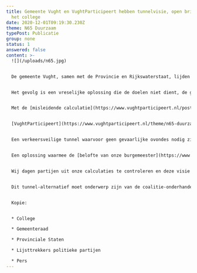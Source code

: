```yaml
---
title: Gemeente Vught en VughtParticipeert hebben tunnelvisie, open brief aan
  het college
date: 2020-12-01T09:19:30.230Z
theme: N65 Duurzaam
typePost: Publicatie
group: none
status: 1
answered: false
content: >-
  ![](/uploads/n65.jpg)


  De gemeente Vught, samen met de Provincie en Rijkswaterstaat, lijden al jaren aan tunnelvisie. Zij weigeren links en rechts te kijken naar oplossingen die in het belang zijn van de gehele samenleving. De tunnelvariant werd vele jaren geleden afgewezen, op basis van toen heersende meningen en beperkingen. Beperkingen waaraan tot op de dag van vandaag wordt vastgehouden. 


  Het gevolg is een vreselijke oplossing die de doelen niet dient, de gemeente een fortuin gaat kosten en voor de Provincie en Rijkswaterstaat direct na de oplevering een hoofdpijndossier gaat opleveren: files, ongelukken en geen mogelijkheden om te verbeteren, alles in beton gegoten. Dat allemaal omdat zij niet willen luisteren naar andere meningen en niet willen geloven in andere mogelijkheden. 


  Met de [misleidende calculatie](https://www.vughtparticipeert.nl/post/prijscalculatie-van-woesik-voor-tunnelvariant-was-veel-te-hoog/08c64e4987f4111b7f67154a5f67620d#main) van van Woesik heeft men de gemeenteraad in mei willen laten geloven dat een tunnel meer dan €400 miljoen zal gaan kosten. Uit een nieuwe calculatie blijkt dat voor het budget voor een halfopen verkeersgoot een veilige tunnelvariant mogelijk is. 


  [VughtParticipeert](https://www.vughtparticipeert.nl/theme/n65-duurzaam/cdc5a80c3ce350644c8f5723b06e3f99#main) heeft in samenwerking met [Stichting Comité N65](http://n65.nl/) en een groep experts de laatste weken hard gewerkt vanuit een andere en realistische tunnelvisie: een tunnel voor doorgaand verkeer, veel veiliger zonder aansluitingen ín de tunnel, het N65-gebied daarboven weer voor de inwoners en de beloofde verbetering van de leefbaarheid voor Vught. 


  Een verkeersveilige tunnel waarvoor geen gevaarlijke ovondes nodig zijn, waardoor de oversteekbaarheid en verkeersveiligheid wél worden vergroot, geluidsoverlast wél wordt beperkt en het verkeer in het dorp niet toeneemt. 


  Een oplossing waarmee de [belofte van onze burgemeester](https://www.youtube.com/watch?v=DxiAuIwaXms) uit 2012 kan worden ingelost: alles onder de grond en op kosten van Den Haag, Vught betaalt maximaal €10 miljoen voor het aanharken van de ruimte bovenop de tunnel.


  Wij dagen partijen uit onze calculaties te controleren en deze visie samen met ons verder uit te werken voor het bereiken van de juist voor Vught belangrijke doelen en de mogelijkheden van het herontwikkelen van het N65-gebied.


  Dit tunnel-alternatief moet onderwerp zijn van de coalitie-onderhandelingen, zodat de partijen weten waar de vrienden zitten en de kiezers merken dat hun stem telt.


  Kopie:


  * College 

  * Gemeenteraad

  * Provinciale Staten

  * Lijsttrekkers politieke partijen

  * Pers
---
```

